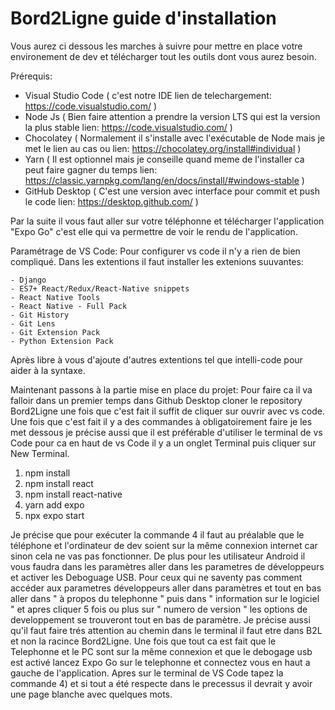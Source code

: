 # Bord2Ligne guide d'installation

Vous aurez ci dessous les marches à suivre pour mettre en place votre environement de dev et télécharger tout les outils dont vous aurez besoin.

Prérequis:
  - Visual Studio Code ( c'est notre IDE lien de telechargement: https://code.visualstudio.com/ )
  - Node Js ( Bien faire attention a prendre la version LTS qui est la version la plus stable lien: https://code.visualstudio.com/ )
  - Chocolatey ( Normalement il s'installe avec l'exécutable de Node mais je met le lien au cas ou lien: https://chocolatey.org/install#individual )
  - Yarn ( Il est optionnel mais je conseille quand meme de l'installer ca peut faire gagner du temps lien: https://classic.yarnpkg.com/lang/en/docs/install/#windows-stable )
  - GitHub Desktop ( C'est une version avec interface pour commit et push le code lien: https://desktop.github.com/ )

Par la suite il vous faut aller sur votre téléphonne et télécharger l'application "Expo Go" c'est elle qui va permettre de voir le rendu de l'application.

Paramétrage de VS Code:
  Pour configurer vs code il n'y a rien de bien compliqué. Dans les extentions il faut installer les extenions suuvantes:

    - Django
    - ES7+ React/Redux/React-Native snippets
    - React Native Tools
    - React Native - Full Pack
    - Git History
    - Git Lens
    - Git Extension Pack
    - Python Extension Pack

  Après libre à vous d'ajoute d'autres extentions tel que intelli-code pour aider à la syntaxe.

Maintenant passons à la partie mise en place du projet:
  Pour faire ca il va falloir dans un premier temps dans Github Desktop cloner le repository Bord2Ligne une fois que c'est fait il suffit de cliquer sur ouvrir avec vs code.
  Une fois que c'est fait il y a des commandes à obligatoirement faire je les met dessous je précise aussi que il est préférable d'utiliser le terminal de vs Code pour ca en haut de vs Code il y a un onglet Terminal puis cliquer sur New Terminal.

  1) npm install
  2) npm install react
  3) npm install react-native
  4) yarn add expo
  5) npx expo start

Je précise que pour exécuter la commande 4 il faut au préalable que le téléphone et l'ordinateur de dev soient sur la même connexion internet car sinon cela ne vas pas fonctionner. De plus pour les utilisateur Android il vous faudra dans les paramètres aller dans les parametres de développeurs et activer les Deboguage USB. Pour ceux qui ne saventy pas comment accéder aux parametres développeurs aller dans paramètres et tout en bas aller dans " à propos du telephonne " puis dans " information sur le logiciel " et apres cliquer 5 fois ou plus sur " numero de version " les options de developpement se trouveront tout en bas de paramètre. Je précise aussi qu'il faut faire trés attention au chemin dans le terminal il faut etre dans B2L et non la racince Bord2Ligne.
Une fois que tout ca est fait que le Telephonne et le PC sont sur la même connexion et que le debogage usb est activé lancez Expo Go sur le telephonne et connectez vous en haut a gauche de l'application. Apres sur le terminal de VS Code tapez la commande 4) et si tout a été respecte dans le precessus il devrait y avoir une page blanche avec quelques mots.
    
